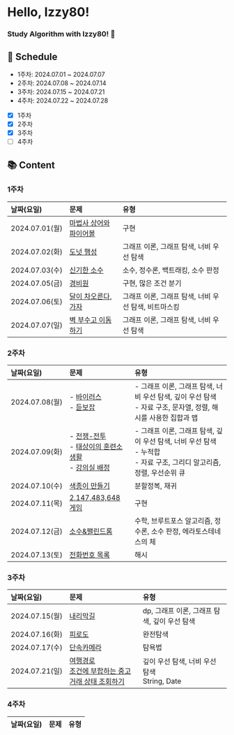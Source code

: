 # Hello, Izzy80!

### Study Algorithm with Izzy80! 🍹

## 📅 Schedule

- 1주차: 2024.07.01 ~ 2024.07.07
- 2주차: 2024.07.08 ~ 2024.07.14
- 3주차: 2024.07.15 ~ 2024.07.21
- 4주차: 2024.07.22 ~ 2024.07.28
- [x] 1주차
- [x] 2주차
- [x] 3주차
- [ ] 4주차

## 📚 Content
### 1주차
| 날짜(요일) | 문제     |유형|
| :-------------------- | :--- |:--- |
|2024.07.01(월)|[마법사 상어와 파이어볼](https://www.acmicpc.net/problem/20056)|구현|
|2024.07.02(화)|[도넛 행성](https://www.acmicpc.net/problem/27211)|그래프 이론, 그래프 탐색, 너비 우선 탐색|
|2024.07.03(수)|[신기한 소수](https://www.acmicpc.net/problem/2023)|소수, 정수론, 백트래킹, 소수 판정|
|2024.07.05(금)|[경비원](https://www.acmicpc.net/problem/2564)|구현, 많은 조건 분기|
|2024.07.06(토)|[달이 차오른다, 가자](https://www.acmicpc.net/problem/1194)|그래프 이론, 그래프 탐색, 너비 우선 탐색, 비트마스킹|
|2024.07.07(일)|[벽 부수고 이동하기](https://www.acmicpc.net/problem/2206)|그래프 이론, 그래프 탐색, 너비 우선 탐색|

### 2주차
| 날짜(요일) | 문제     |유형|
| :-------------------- | :--- |:--- |
|2024.07.08(월)|- [바이러스](https://www.acmicpc.net/problem/2606)</br> - [듣보잡](https://www.acmicpc.net/problem/1764)|- 그래프 이론, 그래프 탐색, 너비 우선 탐색, 깊이 우선 탐색 </br> - 자료 구조, 문자열, 정렬, 해시를 사용한 집합과 맵|
|2024.07.09(화)|- [전쟁-전투](https://www.acmicpc.net/problem/1303)</br> - [태상이의 훈련소 생활](https://www.acmicpc.net/problem/19951)</br> - [강의실 배정](https://www.acmicpc.net/problem/11000) |- 그래프 이론, 그래프 탐색, 깊이 우선 탐색, 너비 우선 탐색</br> - 누적합</br> - 자료 구조, 그리디 알고리즘, 정렬, 우선순위 큐|
|2024.07.10(수)|[색종이 만들기](https://www.acmicpc.net/problem/2630)|분할정복, 재귀|
|2024.07.11(목)|[2,147,483,648 게임](https://www.acmicpc.net/problem/23796)|구현|
|2024.07.12(금)|[소수&팰린드롬](https://www.acmicpc.net/problem/1747)|수학, 브루트포스 알고리즘, 정수론, 소수 판정, 에라토스테네스의 체|
|2024.07.13(토)|[전화번호 목록](https://school.programmers.co.kr/learn/courses/30/lessons/42577)|해시|

### 3주차
| 날짜(요일) | 문제     |유형|
| :-------------------- | :--- |:--- |
|2024.07.15(월)|[내리막길](https://www.acmicpc.net/problem/1520)|dp, 그래프 이론, 그래프 탐색, 깊이 우선 탐색|
|2024.07.16(화)|[피로도](https://school.programmers.co.kr/learn/courses/30/lessons/87946)|완전탐색|
|2024.07.17(수)|[단속카메라](https://school.programmers.co.kr/learn/courses/30/lessons/42884)|탐욕법|
|2024.07.21(일)|[여행경로](https://school.programmers.co.kr/learn/courses/30/lessons/43164) </br>[조건에 부합하는 중고거래 상태 조회하기](https://school.programmers.co.kr/learn/courses/30/lessons/164672)|깊이 우선 탐색, 너비 우선 탐색 </br> String, Date|

### 4주차
| 날짜(요일) | 문제     |유형|
| :-------------------- | :--- |:--- |